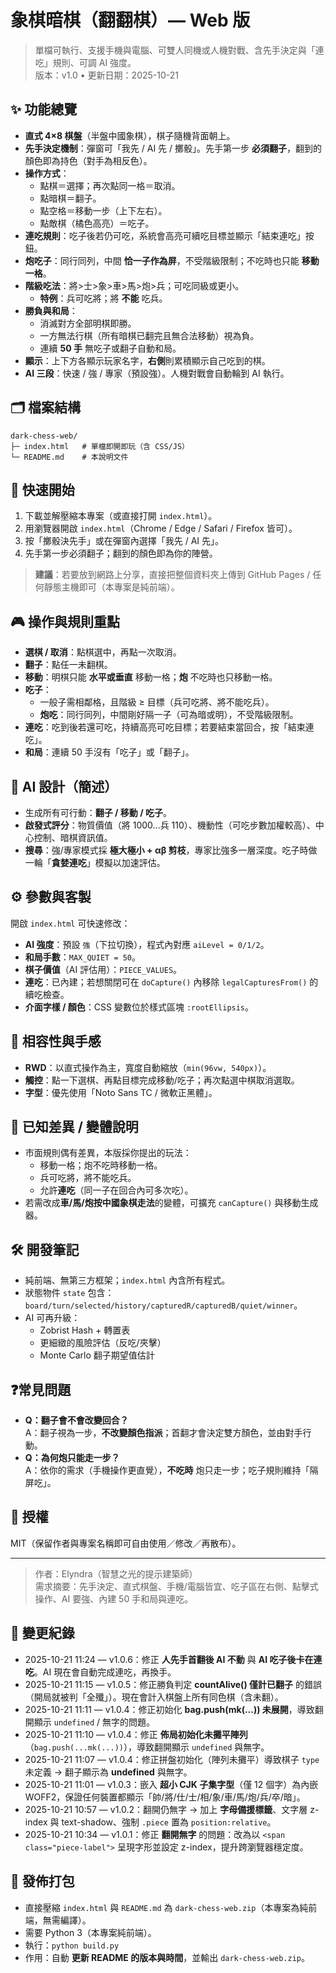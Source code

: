 # 象棋暗棋（翻翻棋）— Web 版

> 單檔可執行、支援手機與電腦、可雙人同機或人機對戰、含先手決定與「連吃」規則、可調 AI 強度。  
> 版本：v1.0 • 更新日期：2025-10-21

## ✨ 功能總覽
- **直式 4×8 棋盤**（半盤中國象棋），棋子隨機背面朝上。
- **先手決定機制**：彈窗可「我先 / AI 先 / 擲骰」。先手第一步 **必須翻子**，翻到的顏色即為持色（對手為相反色）。
- **操作方式**：
  - 點棋＝選擇；再次點同一格＝取消。
  - 點暗棋＝翻子。
  - 點空格＝移動一步（上下左右）。
  - 點敵棋（橘色高亮）＝吃子。
- **連吃規則**：吃子後若仍可吃，系統會高亮可續吃目標並顯示「結束連吃」按鈕。
- **炮吃子**：同行同列，中間 **恰一子作為屏**，不受階級限制；不吃時也只能 **移動一格**。
- **階級吃法**：將>士>象>車>馬>炮>兵；可吃同級或更小。
  - **特例**：兵可吃將；將 **不能** 吃兵。
- **勝負與和局**：
  - 消滅對方全部明棋即勝。
  - 一方無法行棋（所有暗棋已翻完且無合法移動）視為負。
  - 連續 **50 手** 無吃子或翻子自動和局。
- **顯示**：上下方各顯示玩家名字，**右側**則累積顯示自己吃到的棋。
- **AI 三段**：快速 / 強 / 專家（預設強）。人機對戰會自動輪到 AI 執行。

## 🗂 檔案結構
```
dark-chess-web/
├─ index.html   # 單檔即開即玩（含 CSS/JS）
└─ README.md    # 本說明文件
```

## 🚀 快速開始
1. 下載並解壓縮本專案（或直接打開 `index.html`）。  
2. 用瀏覽器開啟 `index.html`（Chrome / Edge / Safari / Firefox 皆可）。  
3. 按「擲骰決先手」或在彈窗內選擇「我先 / AI 先」。  
4. 先手第一步必須翻子；翻到的顏色即為你的陣營。

> **建議**：若要放到網路上分享，直接把整個資料夾上傳到 GitHub Pages / 任何靜態主機即可（本專案是純前端）。

## 🎮 操作與規則重點
- **選棋 / 取消**：點棋選中，再點一次取消。
- **翻子**：點任一未翻棋。
- **移動**：明棋只能 **水平或垂直** 移動一格；**炮** 不吃時也只移動一格。
- **吃子**：
  - 一般子需相鄰格，且階級 ≥ 目標（兵可吃將、將不能吃兵）。
  - **炮吃**：同行同列，中間剛好隔一子（可為暗或明），不受階級限制。
- **連吃**：吃到後若還可吃，持續高亮可吃目標；若要結束當回合，按「結束連吃」。
- **和局**：連續 50 手沒有「吃子」或「翻子」。

## 🧠 AI 設計（簡述）
- 生成所有可行動：**翻子 / 移動 / 吃子**。
- **啟發式評分**：物質價值（將 1000…兵 110）、機動性（可吃步數加權較高）、中心控制、暗棋資訊值。
- **搜尋**：強/專家模式採 **極大極小 + αβ 剪枝**，專家比強多一層深度。吃子時做一輪「**貪婪連吃**」模擬以加速評估。

## ⚙️ 參數與客製
開啟 `index.html` 可快速修改：
- **AI 強度**：預設 `強`（下拉切換），程式內對應 `aiLevel = 0/1/2`。
- **和局手數**：`MAX_QUIET = 50`。
- **棋子價值**（AI 評估用）：`PIECE_VALUES`。
- **連吃**：已內建；若想關閉可在 `doCapture()` 內移除 `legalCapturesFrom()` 的續吃檢查。
- **介面字樣 / 顏色**：CSS 變數位於樣式區塊 `:rootEllipsis`。

## 📱 相容性與手感
- **RWD**：以直式操作為主，寬度自動縮放（`min(96vw, 540px)`）。
- **觸控**：點一下選棋、再點目標完成移動/吃子；再次點選中棋取消選取。
- **字型**：優先使用「Noto Sans TC / 微軟正黑體」。

## 🧩 已知差異 / 變體說明
- 市面規則偶有差異，本版採你提出的玩法：
  - 移動一格；炮不吃時移動一格。
  - 兵可吃將，將不能吃兵。
  - 允許**連吃**（同一子在回合內可多次吃）。
- 若需改成**車/馬/炮按中國象棋走法**的變體，可擴充 `canCapture()` 與移動生成器。

## 🛠 開發筆記
- 純前端、無第三方框架；`index.html` 內含所有程式。
- 狀態物件 `state` 包含：`board/turn/selected/history/capturedR/capturedB/quiet/winner`。
- AI 可再升級：
  - Zobrist Hash + 轉置表
  - 更細緻的風險評估（反吃/夾擊）
  - Monte Carlo 翻子期望值估計

## ❓常見問題
- **Q：翻子會不會改變回合？**  
  A：翻子視為一步，**不改變顏色指派**；首翻才會決定雙方顏色，並由對手行動。
- **Q：為何炮只能走一步？**  
  A：依你的需求（手機操作更直覺），**不吃時** 炮只走一步；吃子規則維持「隔屏吃」。

## 📄 授權
MIT（保留作者與專案名稱即可自由使用／修改／再散布）。

---

> 作者：Elyndra（智慧之光的提示建築師）  
> 需求摘要：先手決定、直式棋盤、手機/電腦皆宜、吃子區在右側、點擊式操作、AI 要強、內建 50 手和局與連吃。


## 📝 變更紀錄








- 2025-10-21 11:24 — v1.0.6：修正 **人先手首翻後 AI 不動** 與 **AI 吃子後卡在連吃**。AI 現在會自動完成連吃，再換手。
- 2025-10-21 11:15 — v1.0.5：修正勝負判定 **countAlive() 僅計已翻子** 的錯誤（開局就被判「全殲」）。現在會計入棋盤上所有同色棋（含未翻）。
- 2025-10-21 11:11 — v1.0.4：修正初始化 **bag.push(mk(...)) 未展開**，導致翻開顯示 `undefined` / 無字的問題。
- 2025-10-21 11:10 — v1.0.4：修正 **佈局初始化未攤平陣列**（`bag.push(...mk(...))`），導致翻開顯示 `undefined` 與無字。
- 2025-10-21 11:07 — v1.0.4：修正拼盤初始化（陣列未攤平）導致棋子 `type` 未定義 → 翻子顯示為 **undefined** 與無字。
- 2025-10-21 11:01 — v1.0.3：嵌入 **超小 CJK 子集字型**（僅 12 個字）為內嵌 WOFF2，保證任何裝置都顯示「帥/將/仕/士/相/象/車/馬/炮/兵/卒/暗」。
- 2025-10-21 10:57 — v1.0.2：翻開仍無字 → 加上 **字母備援標籤**、文字層 z-index 與 text-shadow、強制 `.piece` 置為 `position:relative`。
- 2025-10-21 10:34 — v1.0.1：修正 **翻開無字** 的問題：改為以 `<span class="piece-label">` 呈現字形並設定 z-index，提升跨瀏覽器穩定度。


## 🔧 發佈打包
- 直接壓縮 `index.html` 與 `README.md` 為 `dark-chess-web.zip`（本專案為純前端，無需編譯）。
- 需要 Python 3（本專案純前端）。
- 執行：`python build.py`  
- 作用：自動 **更新 README 的版本與時間**，並輸出 `dark-chess-web.zip`。

